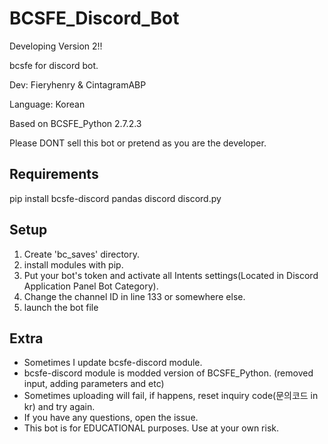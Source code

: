# BCSFE_Discord_Bot
Developing Version 2!!

bcsfe for discord bot.

Dev: Fieryhenry & CintagramABP

Language: Korean

Based on BCSFE_Python 2.7.2.3

Please DONT sell this bot or pretend as you are the developer.


## Requirements
pip install bcsfe-discord pandas discord discord.py

## Setup
1. Create 'bc_saves' directory.
2. install modules with pip.
3. Put your bot's token and activate all Intents settings(Located in Discord Application Panel Bot Category).
4. Change the channel ID in line 133 or somewhere else.
5. launch the bot file

## Extra
- Sometimes I update bcsfe-discord module.
- bcsfe-discord module is modded version of BCSFE_Python. (removed input, adding parameters and etc)
- Sometimes uploading will fail, if happens, reset inquiry code(문의코드 in kr) and try again.
- If you have any questions, open the issue.
- This bot is for EDUCATIONAL purposes. Use at your own risk.

